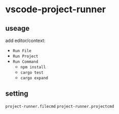 # vscode-project-runner

## useage
add editor/context:

- `Run File`
- `Run Project`
- `Run Command`
    - `npm install`
    - `cargo test`
    - `cargo expand`

## setting

`project-runner.filecmd`
`project-runner.projectcmd`
